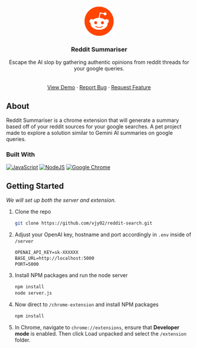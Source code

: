 <br />
<div align="center">
  <a href="">
    <img src="chrome-extension/extension/redditLogo.svg" alt="Logo" width="80" height="80">
  </a>

  <h3 align="center">Reddit Summariser</h3>

  <p align="center">
    Escape the AI slop by gathering authentic opinions from reddit threads for your google queries.
    <br />
    <br />
    <br />
    <a href="">View Demo</a>
    &middot;
    <a href="https://github.com/vjy02/reddit-search/issues/new?labels=bug&template=bug-report---.md">Report Bug</a>
    &middot;
    <a href="https://github.com/vjy02/reddit-search/issues/new?labels=enhancement&template=feature-request---.md">Request Feature</a>
  </p>
</div>


## About

Reddit Summariser is a chrome extension that will generate a summary based off of your reddit sources for your google searches. A pet project made to explore a solution similar to Gemini AI summaries on google queries.


### Built With

[![JavaScript](https://img.shields.io/badge/JavaScript-F7DF1E?logo=javascript&logoColor=000)](#)
[![NodeJS](https://img.shields.io/badge/Node.js-6DA55F?logo=node.js&logoColor=white)](#)
[![Google Chrome](https://img.shields.io/badge/Google%20Chrome-4285F4?logo=GoogleChrome&logoColor=white)](#)




<!-- GETTING STARTED -->
## Getting Started

_We will set up both the server and extension._

1. Clone the repo
   ```sh
   git clone https://github.com/vjy02/reddit-search.git
   ```
2. Adjust your OpenAI key, hostname and port accordingly in ```.env``` inside of ```/server``` 
    ```
    OPENAI_API_KEY=sk-XXXXXX
    BASE_URL=http://localhost:5000
    PORT=5000
    ```
3. Install NPM packages and run the node server
   ```sh
   npm install
   node server.js
   ```
4. Now direct to ```/chrome-extension``` and install NPM packages
   ```sh
   npm install
   ```
5. In Chrome, navigate to ```chrome://extensions```, ensure that **Developer mode** is enabled. Then click Load unpacked and select the ```/extension``` folder.
